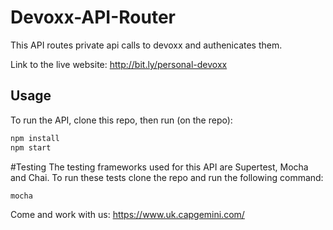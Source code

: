 # Devoxx-API-Router

This API routes private api calls to devoxx and authenicates them.

Link to the live website: http://bit.ly/personal-devoxx

## Usage
To run the API, clone this repo, then run (on the repo):
```bash
npm install
npm start
```

#Testing
The testing frameworks used for this API are Supertest, Mocha and Chai.
To run these tests clone the repo and run the following command:
```bash
mocha
`````

Come and work with us: https://www.uk.capgemini.com/
